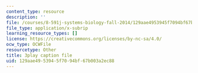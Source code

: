 ```yaml
---
content_type: resource
description: ''
file: /courses/8-591j-systems-biology-fall-2014/129aae4953945f7094bf67b003a2ec88_KLrPm-BEEOI.vtt
file_type: application/x-subrip
learning_resource_types: []
license: https://creativecommons.org/licenses/by-nc-sa/4.0/
ocw_type: OCWFile
resourcetype: Other
title: 3play caption file
uid: 129aae49-5394-5f70-94bf-67b003a2ec88
---
```


